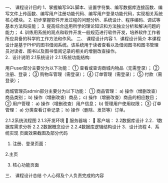 一、	课程设计目的
1、掌握编写SQL脚本、设置字符集、编写数据库连接函数、编写文件上传函数、编写用户注册功能代码、编写用户登录功能代码，实现相关系统核心模块。
2. 初步掌握软件开发过程的问题分析、系统设计、程序编码、调试等基本方法和技能；
3. 提高综合运用所学的理论知识和方法独立分析和解决问题的能力；
4. 训练用系统的观点和软件开发一般规范进行软件开发，培养软件工作者所应具备的科学的工作方法和作风。
二、	课程设计内容
1．课程设计简介
本课程设计是基于PHP的图书借阅系统。该系统用于读者查看以及借阅图书和图书管理员对读者、图书以及图书借阅记录的相关的增删改查操作。	
2．设计说明
2.1系统设计
2.1.1系统功能结构:

用户user部分主要分为以下功能：
①	查看或查询商城内物品（无需登录）；
②	注册、登录；
③	购物车管理（需登录）；
④	订单管理（需登录）；
⑤	付款（需登录）；

商城管理员admin部分主要分为以下功能：
①		商品管理：
a)	操作（增删改查）商品类别；
b)	操作（增删改查）商品；
c)	操作（增删改查）商品的相应数目；
②	用户管理：
a)	操作（增删改查）用户信息；
b)	管理用户使用权限；
③	订单管理：
a)	分类查看订单记录；
b)	操作（删除、发货等）订单。

2.1.2系统流程图
2.1.3开发环境
	服务器端：
	客户端：
2.2数据库设计
2.2．1数据库需求分析
2.2.2数据概念设计
2.2.4数据库逻辑结构设计
3．设计流程
4．系统实现
页面效果截图及部分代码
1. 注册、登录页面：

2.主页

3. 核心功能页面

三、	课程设计总结
个人心得及个人负责完成的内容
